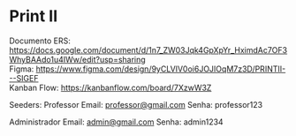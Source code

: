 # Print II

Documento ERS: https://docs.google.com/document/d/1n7_ZW03Jqk4GpXpYr_HximdAc7OF3WhyBAAdo1u4IWw/edit?usp=sharing <br>
Figma: https://www.figma.com/design/9yCLVIV0oi6JOJIOqM7z3D/PRINTII---SIGEF <br>
Kanban Flow: https://kanbanflow.com/board/7XzwW3Z

Seeders:
Professor
Email: professor@gmail.com
Senha: professor123

Administrador
Email: admin@gmail.com
Senha: admin1234
